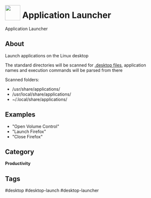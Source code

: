 # <img src='https://rawgithub.com/FortAwesome/Font-Awesome/master/svgs/solid/spinner.svg' card_color='#22a7f0' width='50' height='50' style='vertical-align:bottom'/> Application Launcher
Application Launcher

## About 
Launch applications on the Linux desktop

The standard directories will be scanned for [.desktop files](https://wiki.archlinux.org/title/desktop_entries), application names and execution commands will be parsed from there

Scanned folders:
 - /usr/share/applications/
 - /usr/local/share/applications/
 - ~/.local/share/applications/

## Examples 
* "Open Volume Control"
* "Launch Firefox"
* "Close Firefox"

## Category
**Productivity**

## Tags
#desktop
#desktop-launch
#desktop-launcher
